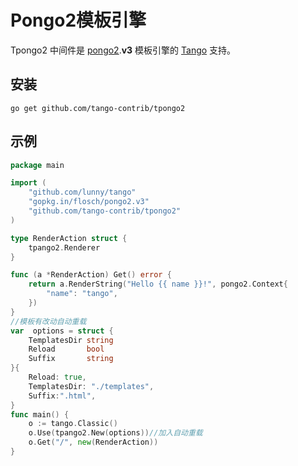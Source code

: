 # Pongo2模板引擎

Tpongo2 中间件是 [pongo2](https://github.com/flosch/pongo2).**v3** 模板引擎的 [Tango](https://github.com/lunny/tango) 支持。

## 安装

    go get github.com/tango-contrib/tpongo2

## 示例

```Go
package main

import (
    "github.com/lunny/tango"
    "gopkg.in/flosch/pongo2.v3"
    "github.com/tango-contrib/tpongo2"
)

type RenderAction struct {
    tpango2.Renderer
}

func (a *RenderAction) Get() error {
    return a.RenderString("Hello {{ name }}!", pongo2.Context{
        "name": "tango",
    })
}
//模板有改动自动重载
var  options = struct {
	TemplatesDir string
	Reload       bool
	Suffix       string
}{
	Reload: true,
	TemplatesDir: "./templates",
	Suffix:".html",
}
func main() {
    o := tango.Classic()
    o.Use(tpango2.New(options))//加入自动重载
    o.Get("/", new(RenderAction))
}
```
